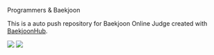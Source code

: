 Programmers & Baekjoon

This is a auto push repository for Baekjoon Online Judge created with [BaekjoonHub](https://github.com/BaekjoonHub/BaekjoonHub).

<img src="https://img.shields.io/badge/java-FF7800?style=for-the-badge&logo=java&logoColor=white">
<img src="https://img.shields.io/badge/python-3776AB?style=for-the-badge&logo=python&logoColor=white">
